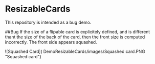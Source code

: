 # ResizableCards

This repository is intended as a bug demo.

##Bug
If the size of a flipable card is explicitely defined, and is different thant the size of the back of the card, then the front size is computed incorrectly. The front side appears squashed.

![Squashed Card]( DemoResizableCards/images/Squashed card.PNG "Squashed card")
